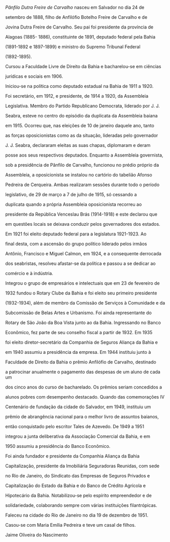 

*Pânfilo Dutra Freire de Carvalho* nasceu em Salvador no dia 24 de

setembro de 1888, filho de Anfilófio Botelho Freire de Carvalho e de

Jovina Dutra Freire de Carvalho. Seu pai foi presidente da província de

Alagoas (1885- 1886), constituinte de 1891, deputado federal pela Bahia

(1891-1892 e 1897-1899) e ministro do Supremo Tribunal Federal

(1892-1895).



Cursou a Faculdade Livre de Direito da Bahia e bacharelou-se em ciências

jurídicas e sociais em 1906.



Iniciou-se na política como deputado estadual na Bahia de 1911 a 1920.

Foi secretário, em 1912, e presidente, de 1914 a 1920, da Assembleia

Legislativa. Membro do Partido Republicano Democrata, liderado por J. J.

Seabra, esteve no centro do episódio da duplicata da Assembleia baiana

em 1915. Ocorreu que, nas eleições de 10 de janeiro daquele ano, tanto

as forças oposicionistas como as da situação, lideradas pelo governador

J. J. Seabra, declararam eleitas as suas chapas, diplomaram e deram

posse aos seus respectivos deputados. Enquanto a Assembleia governista,

sob a presidência de Pânfilo de Carvalho, funcionou no prédio próprio da

Assembleia, a oposicionista se instalou no cartório do tabelião Afonso

Pedreira de Cerqueira. Ambas realizaram sessões durante todo o período

legislativo, de 29 de março a 7 de julho de 1915, só cessando a

duplicata quando a própria Assembleia oposicionista recorreu ao

presidente da República Venceslau Brás (1914-1918) e este declarou que

em questões locais se deixava conduzir pelos governadores dos estados.



Em 1921 foi eleito deputado federal para a legislatura 1921-1923. Ao

final desta, com a ascensão do grupo político liderado pelos irmãos

Antônio, Francisco e Miguel Calmon, em 1924, e a consequente derrocada

dos seabristas, resolveu afastar-se da política e passou a se dedicar ao

comércio e à indústria.



Integrou o grupo de empresários e intelectuais que em 23 de fevereiro de

1932 fundou o Rotary Clube da Bahia e foi eleito seu primeiro presidente

(1932-1934), além de membro da Comissão de Serviços à Comunidade e da

Subcomissão de Belas Artes e Urbanismo. Foi ainda representante do

Rotary de São João da Boa Vista junto ao da Bahia. Ingressando no Banco

Econômico, fez parte de seu conselho fiscal a partir de 1932. Em 1935

foi eleito diretor-secretário da Companhia de Seguros Aliança da Bahia e

em 1940 assumiu a presidência da empresa. Em 1944 instituiu junto à

Faculdade de Direito da Bahia o prêmio Anfilófio de Carvalho, destinado

a patrocinar anualmente o pagamento das despesas de um aluno de cada um

dos cinco anos do curso de bacharelado. Os prêmios seriam concedidos a

alunos pobres com desempenho destacado. Quando das comemorações IV

Centenário de fundação da cidade do Salvador, em 1949, instituiu um

prêmio de abrangência nacional para o melhor livro de assuntos baianos,

então conquistado pelo escritor Tales de Azevedo. De 1949 a 1951

integrou a junta deliberativa da Associação Comercial da Bahia, e em

1950 assumiu a presidência do Banco Econômico.



Foi ainda fundador e presidente da Companhia Aliança da Bahia

Capitalização, presidente da Imobiliária Seguradoras Reunidas, com sede

no Rio de Janeiro, do Sindicato das Empresas de Seguros Privados e

Capitalização do Estado da Bahia e do Banco de Crédito Agrícola e

Hipotecário da Bahia. Notabilizou-se pelo espírito empreendedor e de

solidariedade, colaborando sempre com várias instituições filantrópicas.



Faleceu na cidade do Rio de Janeiro no dia 19 de dezembro de 1951.



Casou-se com Maria Emília Pedreira e teve um casal de filhos.



Jaime Oliveira do Nascimento



